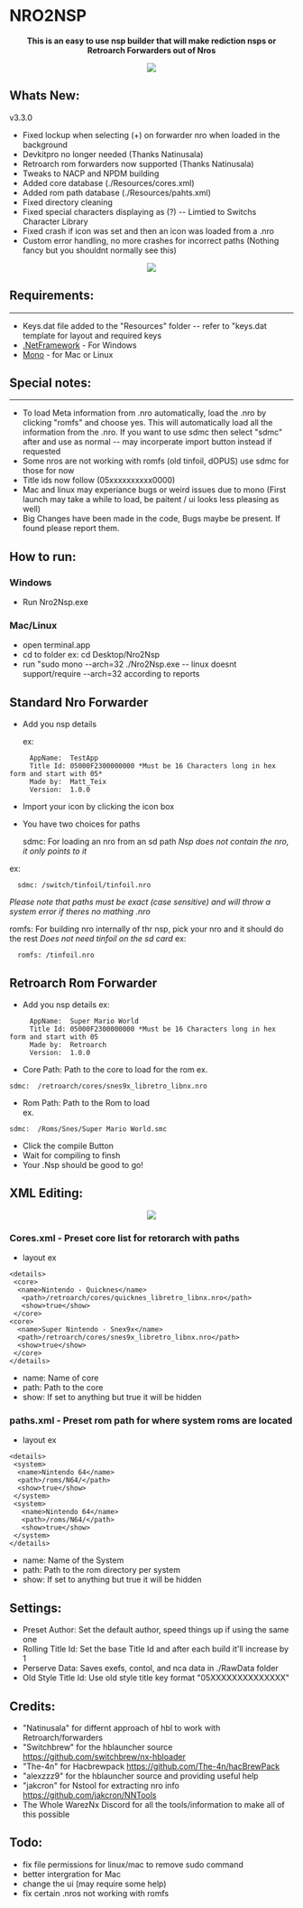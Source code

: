   # NRO2NSP
<p align="center">
<b> This is an easy to use nsp builder that will make rediction nsps or Retroarch Forwarders out of Nros</b><br>
</p>
<p align="center"> 
<img src="https://github.com/Root-MtX/Nro2Nsp/blob/master/Images/mainScreen.png">
</p>

## Whats New:

v3.3.0
- Fixed lockup when selecting (+) on forwarder nro when loaded in the background
- Devkitpro no longer needed (Thanks Natinusala)
- Retroarch rom forwarders now supported (Thanks Natinusala)
- Tweaks to NACP and NPDM building
- Added core database (./Resources/cores.xml)
- Added rom path database (./Resources/pahts.xml)
- Fixed directory cleaning
- Fixed special characters displaying as (?) -- Limtied to Switchs Character Library
- Fixed crash if icon was set and then an icon was loaded from a .nro
- Custom error handling, no more crashes for incorrect paths (Nothing fancy but you shouldnt normally see this)
<p align="center"> 
<img src="https://github.com/Root-MtX/Nro2Nsp/blob/master/Images/errorOutput.jpg">
</p>


## Requirements: 
-------------
- Keys.dat file added to the "Resources" folder -- refer to "keys.dat template for layout and required keys
- [.NetFramework](https://www.microsoft.com/en-ca/download/details.aspx?id=49981) - For Windows
- [Mono](https://www.mono-project.com/) - for Mac or Linux 

## Special notes:
--------------
- To load Meta information from .nro automatically, load the .nro by clicking "romfs" and choose yes.
  This will automatically load all the information from the .nro. If you want to use sdmc then select "sdmc" after and use as normal -- may incorperate import button instead if requested
- Some nros are not working with romfs (old tinfoil, dOPUS) use sdmc for those for now
- Title ids now follow (05xxxxxxxxxx0000)
- Mac and linux may experiance bugs or weird issues due to mono 
  (First launch may take a while to load, be paitent / ui looks less pleasing as well)
- Big Changes have been made in the code, Bugs maybe be present. If found please report them.

## How to run:
### Windows 
- Run Nro2Nsp.exe

### Mac/Linux 
- open terminal.app
- cd to folder ex: cd Desktop/Nro2Nsp
- run "sudo mono --arch=32 ./Nro2Nsp.exe -- linux doesnt support/require --arch=32 according to reports

## Standard Nro Forwarder

- Add you nsp details 

     ex: 
```
     AppName:  TestApp
     Title Id: 05000F2300000000 *Must be 16 Characters long in hex form and start with 05*    
     Made by:  Matt_Teix          	
     Version:  1.0.0
```
- Import your icon by clicking the icon box 
- You have two choices for paths

  sdmc: For loading an nro from an sd path *Nsp does not contain the nro, it only points to it*

ex: 
```
  sdmc: /switch/tinfoil/tinfoil.nro    
```
  *Please note that paths must be exact (case sensitive) and will throw a system error if theres no mathing .nro*
 
  romfs: For building nro internally of thr nsp, pick your nro and it should do the rest 
  *Does not need tinfoil on the sd card*
  ex: 
```
  romfs: /tinfoil.nro 
```

## Retroarch Rom Forwarder 

- Add you nsp details 
ex: 
```
     AppName:  Super Mario World
     Title Id: 05000F2300000000 *Must be 16 Characters long in hex form and start with 05    
     Made by:  Retroarch          	
     Version:  1.0.0
 ```

- Core Path: Path to the core to load for the rom
ex.
```
sdmc:  /retroarch/cores/snes9x_libretro_libnx.nro
```
- Rom Path: Path to the Rom to load  
ex. 
```
sdmc:  /Roms/Snes/Super Mario World.smc
```
- Click the compile Button
- Wait for compiling to finsh
- Your .Nsp should be good to go!


## XML Editing:
<p align="center"> 
<img src="https://github.com/Root-MtX/Nro2Nsp/blob/master/Images/coreList.png">
</p>

### Cores.xml - Preset core list for retorarch with paths
- layout ex 
```
<details>
 <core>
  <name>Nintendo - Quicknes</name> 
   <path>/retroarch/cores/quicknes_libretro_libnx.nro</path>
   <show>true</show>
 </core>
<core> 
  <name>Super Nintendo - Snex9x</name> 
  <path>/retroarch/cores/snes9x_libretro_libnx.nro</path> 
  <show>true</show>
 </core>
</details>
```
- name: Name of core
- path: Path to the core
- show: If set to anything but true it will be hidden

### paths.xml - Preset rom path for where system roms are located
- layout ex 
```
<details>
 <system>
  <name>Nintendo 64</name> 
  <path>/roms/N64/</path>
  <show>true</show>
 </system>
 <system>
   <name>Nintendo 64</name> 
   <path>/roms/N64/</path>
   <show>true</show>
 </system>
</details>
```
- name: Name of the System
- path: Path to the rom directory per system
- show: If set to anything but true it will be hidden

## Settings:
- Preset Author: Set the default author, speed things up if using the same one
- Rolling Title Id: Set the base Title Id and after each build it'll increase by 1
- Perserve Data: Saves exefs, contol, and nca data in ./RawData folder
- Old Style Title Id: Use old style title key format "05XXXXXXXXXXXXXX"

## Credits: 	
- "Natinusala" for differnt approach of hbl to work with Retroarch/forwarders
- "Switchbrew" for the hblauncher source https://github.com/switchbrew/nx-hbloader
- "The-4n" for Hacbrewpack   https://github.com/The-4n/hacBrewPack
- "alexzzz9" for the hblauncher source and providing useful help
- "jakcron" for Nstool for extracting nro info https://github.com/jakcron/NNTools
- The Whole WarezNx Discord for all the tools/information to make all of this possible

## Todo:
- fix file permissions for linux/mac to remove sudo command
- better intergration for Mac
- change the ui (may require some help)
- fix certain .nros not working with romfs
